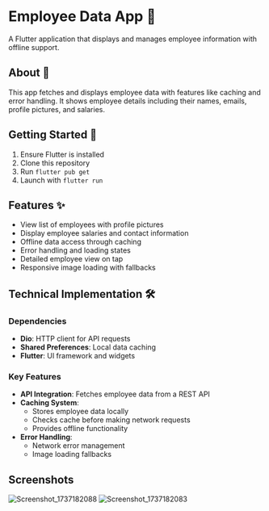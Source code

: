 # Employee Data App 👥

A Flutter application that displays and manages employee information with offline support.

## About 📱

This app fetches and displays employee data with features like caching and error handling. It shows employee details including their names, emails, profile pictures, and salaries.

## Getting Started 🚀

1. Ensure Flutter is installed
2. Clone this repository
3. Run `flutter pub get`
4. Launch with `flutter run`

## Features ✨

- View list of employees with profile pictures
- Display employee salaries and contact information
- Offline data access through caching
- Error handling and loading states
- Detailed employee view on tap
- Responsive image loading with fallbacks

## Technical Implementation 🛠️

### Dependencies
- **Dio**: HTTP client for API requests
- **Shared Preferences**: Local data caching
- **Flutter**: UI framework and widgets

### Key Features
- **API Integration**: Fetches employee data from a REST API
- **Caching System**: 
  - Stores employee data locally
  - Checks cache before making network requests
  - Provides offline functionality
- **Error Handling**:
  - Network error management
  - Image loading fallbacks

## Screenshots

![Screenshot_1737182088](https://github.com/user-attachments/assets/7d3bc58e-8335-4c59-84ed-707de0a5741e)
![Screenshot_1737182083](https://github.com/user-attachments/assets/9e5b7035-d56f-481f-ab6a-912f5ae6507f)

